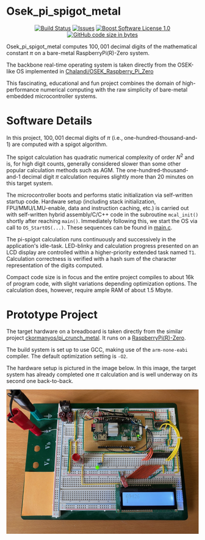 Osek_pi_spigot_metal
==================

<p align="center">
    <a href="https://github.com/ckormanyos/Osek_pi_spigot_metal/actions">
        <img src="https://github.com/ckormanyos/Osek_pi_spigot_metal/actions/workflows/Osek_pi_spigot_metal.yml/badge.svg" alt="Build Status"></a>
    <a href="https://github.com/ckormanyos/Osek_pi_spigot_metal/issues?q=is%3Aissue+is%3Aopen+sort%3Aupdated-desc">
        <img src="https://custom-icon-badges.herokuapp.com/github/issues-raw/ckormanyos/Osek_pi_spigot_metal?logo=github" alt="Issues" /></a>
    <a href="https://github.com/ckormanyos/Osek_pi_spigot_metal/blob/master/LICENSE_1_0.txt">
        <img src="https://img.shields.io/badge/license-BSL%201.0-blue.svg" alt="Boost Software License 1.0"></a>
    <a href="https://github.com/ckormanyos/Osek_pi_spigot_metal">
        <img src="https://img.shields.io/github/languages/code-size/ckormanyos/Osek_pi_spigot_metal" alt="GitHub code size in bytes" /></a>
</p>

Osek_pi_spigot_metal computes $100,001$ decimal digits
of the mathematical constant $\pi$ on a bare-metal RaspberryPi(R)-Zero system.

The backbone real-time operating system is taken directly
from the OSEK-like OS implemented in
[Chalandi/OSEK_Raspberry_Pi_Zero](https://github.com/Chalandi/OSEK_Raspberry_Pi_Zero)

This fascinating, educational and fun project combines the domain
of high-performance numerical computing with the raw simplicity of
bare-metal embedded microcontroller systems.

# Software Details

In this project, $100,001$ decmal digits of $\pi$ (i.e., one-hundred-thousand-and-1)
are computed with a spigot algorithm.

The spigot calculation has quadratic numerical complexity of order $N^2$
and is, for high digit counts, generally considered slower
than some other popular calculation methods such as AGM.
The one-hundred-thousand-and-1 decimal digit $\pi$ calculation
requires slightly more than 20 minutes on this target system.

The microcontroller boots and performs static initialization via self-written
startup code. Hardware setup (including stack initialization,
FPU/MMU/LMU-enable, data and instruction caching, etc.)
is carried out with self-written hybrid assembly/C/C++ code
in the subroutine `mcal_init()` shortly after reaching `main()`.
Immediately following this,
we start the OS via call to `OS_StartOS(...)`. These sequences
can be found in [main.c](./Appli/main.c).

The pi-spigot calculation runs continuously and successively in the
application's idle-task. LED-blinky and calculation progress
presented on an LCD display are controlled within a higher-priority
extended task named `T1`. Calculation correctness is verified with
a hash sum of the character representation of the digits computed.

Compact code size is in focus and the entire project compiles to about 16k
of program code, with slight variations depending optimization options.
The calculation does, however, require ample RAM of about 1.5 Mbyte.

# Prototype Project

The target hardware on a breadboard is taken directly
from the similar project
[ckormanyos/pi_crunch_metal](https://github.com/ckormanyos/pi-crunch-metal).
It runs on a
[RaspberryPi(R)-Zero](https://www.raspberrypi.org/products/raspberry-pi-zero).

The build system is set up to use GCC, making use of the `arm-none-eabi`
compiler. The default optimization setting is `-O2`.

The hardware setup is pictured in the image below.
In this image, the target system has already completed
one $\pi$ calculation and is well underway on its
second one back-to-back.

![](./images/Osek_pi_spigot_metal.jpg)
